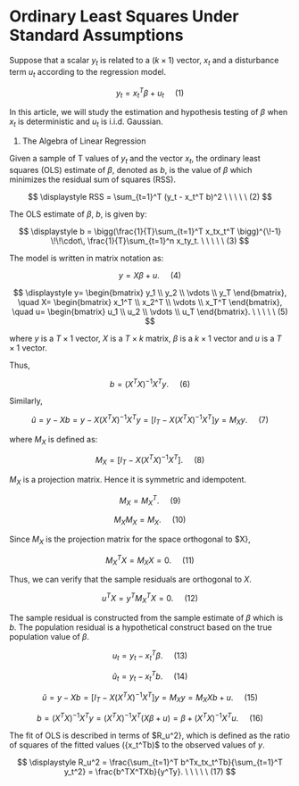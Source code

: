 # Ordinary Least Squares Under Standard Assumptions


Suppose that a scalar $y_t$ is related to a $(k \times 1)$ vector, $x_t$ and a disturbance term $u_t$ according to the regression model.

$$
\displaystyle y_t = x_t^T \beta + u_t \ \ \ \ \ (1)
$$

In this article, we will study the estimation and hypothesis testing of $\beta$ when $x_t$ is deterministic and $u_t$ is i.i.d. Gaussian.

1. The Algebra of Linear Regression

Given a sample of T values of $y_t$ and the vector $x_t$, the ordinary least squares (OLS) estimate of $\beta$, denoted as $b$, is the value of $\beta$ which minimizes the residual sum of squares (RSS).

$$
\displaystyle RSS = \sum_{t=1}^T (y_t - x_t^T b)^2 \ \ \ \ \ (2)
$$

The OLS estimate of $\beta$, $b$, is given by:

$$
\displaystyle b = \bigg(\frac{1}{T}\sum_{t=1}^T x_tx_t^T \bigg)^{\!-1} \!\!\cdot\, \frac{1}{T}\sum_{t=1}^n x_ty_t. \ \ \ \ \ (3)
$$

The model is written in matrix notation as:


$$
\displaystyle y = X\beta + u. \ \ \ \ \ (4)
$$

$$
\displaystyle 
y= \begin{bmatrix} y_1 \\ y_2 \\ \vdots \\ y_T \end{bmatrix},
\quad X= \begin{bmatrix} x_1^T \\ x_2^T \\ \vdots \\ x_T^T \end{bmatrix},
\quad u= \begin{bmatrix} u_1 \\ u_2 \\ \vdots \\ u_T \end{bmatrix}. \ \ \ \ \ (5)
$$

where $y$ is a $T \times 1$ vector, $X$ is a $T \times k$ matrix, $\beta$ is a $k \times 1$ vector and $u$ is a $T \times 1$ vector.

Thus,

$$
\displaystyle b = (X^TX)^{-1}X^Ty. \ \ \ \ \ (6)
$$

Similarly,

$$
\displaystyle \hat u = y - Xb = y - X(X^TX)^{-1}X^Ty = [I_T - X(X^TX)^{-1}X^T]y = M_Xy. \ \ \ \ \ (7)
$$

where $M_X$ is defined as:

$$
\displaystyle M_X = [I_T - X(X^TX)^{-1}X^T]. \ \ \ \ \ (8)
$$

$M_X$ is a projection matrix. Hence it is symmetric and idempotent.

$$
\displaystyle M_X = M_X^T. \ \ \ \ \ (9)
$$

$$
\displaystyle M_XM_X = M_X. \ \ \ \ \ (10)
$$


Since $M_X$ is the projection matrix for the space orthogonal to $X},

$$
\displaystyle M_X^TX = M_XX = 0. \ \ \ \ \ (11)
$$

Thus, we can verify that the sample residuals are orthogonal to $X$.

$$
\displaystyle u^TX = y^TM_X^TX = 0. \ \ \ \ \ (12)
$$

The sample residual is constructed from the sample estimate of $\beta$ which is $b$. The population residual is a hypothetical construct based on the true population value of $\beta$.

$$
\displaystyle u_t = y_t - x_t^T \beta. \ \ \ \ \ (13)
$$

$$
\displaystyle \hat u_t = y_t - x_t^T b. \ \ \ \ \ (14)
$$

$$
\displaystyle \hat u = y - Xb = [I_T - X(X^TX)^{-1}X^T]y = M_Xy = M_XX b + u. \ \ \ \ \ (15)
$$

$$
\displaystyle b = (X^TX)^{-1}X^Ty = (X^TX)^{-1}X^T(X\beta + u) = \beta + (X^TX)^{-1}X^Tu. \ \ \ \ \ (16)
$$


The fit of OLS is described in terms of $R_u^2}, which is defined as the ratio of squares of the fitted values ({x_t^Tb)$ to the observed values of $y$.

$$
\displaystyle R_u^2 = \frac{\sum_{t=1}^T b^Tx_tx_t^Tb}{\sum_{t=1}^T y_t^2} = \frac{b^TX^TXb}{y^Ty}. \ \ \ \ \ (17)
$$


